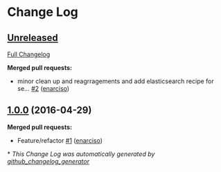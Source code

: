 # Change Log

## [Unreleased](https://github.com/DimensionDataDevOps/cookbook-askbot/tree/HEAD)

[Full Changelog](https://github.com/DimensionDataDevOps/cookbook-askbot/compare/1.0.0...HEAD)

**Merged pull requests:**

- minor clean up and reagrragements and add elasticsearch recipe for se… [\#2](https://github.com/DimensionDataDevOps/cookbook-askbot/pull/2) ([enarciso](https://github.com/enarciso))

## [1.0.0](https://github.com/DimensionDataDevOps/cookbook-askbot/tree/1.0.0) (2016-04-29)
**Merged pull requests:**

- Feature/refactor [\#1](https://github.com/DimensionDataDevOps/cookbook-askbot/pull/1) ([enarciso](https://github.com/enarciso))



\* *This Change Log was automatically generated by [github_changelog_generator](https://github.com/skywinder/Github-Changelog-Generator)*